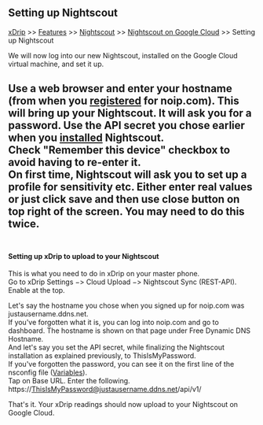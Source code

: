 ## Setting up Nightscout  
[xDrip](../../README.md) >> [Features](../Features_page) >> [Nightscout](../Nightscout_page) >> [Nightscout on Google Cloud](./GoogleCloud) >> Setting up Nightscout  
  
We will now log into our new Nightscout, installed on the Google Cloud virtual machine, and set it up.    
  
Use a web browser and enter your hostname (from when you [registered](./noip_com) for noip.com).  This will bring up your Nightscout.  It will ask you for a password.  Use the API secret you chose earlier when you [installed](./NS_Install) Nightscout.  
Check "Remember this device" checkbox to avoid having to re-enter it.  
On first time, Nightscout will ask you to set up a profile for sensitivity etc.  Either enter real values or just click save and then use close button on top right of the screen.  You may need to do this twice.  
<br/>  
---  
  
#### **Setting up xDrip to upload to your Nightscout**  
  
This is what you need to do in xDrip on your master phone.  
Go to xDrip Settings &#8722;> Cloud Upload &#8722;> Nightscout Sync (REST-API).  
Enable at the top.  

Let's say the hostname you chose when you signed up for noip.com was justausername.ddns.net.  
If you've forgotten what it is, you can log into noip.com and go to dashboard.  The hostname is shown on that page under Free Dynamic DNS Hostname.  
And let's say you set the API secret, while finalizing the Nightscout installation as explained previously, to ThisIsMyPassword.  
If you've forgotten the password, you can see it on the first line of the nsconfig file ([Variables](./NS_Variables)).  
Tap on Base URL.  Enter the following.  
https://ThisIsMyPassword@justausername.ddns.net/api/v1/  
  
That's it.  Your xDrip readings should now upload to your Nightscout on Google Cloud.  
  
